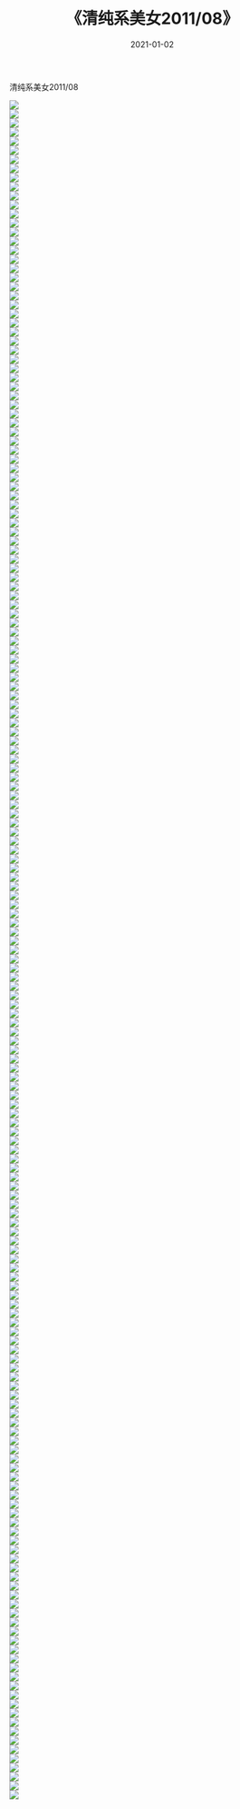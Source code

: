 ﻿---
layout: post
title:  《清纯系美女2011/08》
date:   2021-01-02
img: http://img.660000.xyz/Sharelink/清纯系美女/2011/08/000.jpg
categories: [美女, 清纯, 唯美]
---

清纯系美女2011/08

 ![](http://img.660000.xyz/Sharelink/清纯系美女/2011/08/001.jpeg) <br>![](http://img.660000.xyz/Sharelink/清纯系美女/2011/08/002.jpeg) <br>![](http://img.660000.xyz/Sharelink/清纯系美女/2011/08/003.jpeg) <br>![](http://img.660000.xyz/Sharelink/清纯系美女/2011/08/004.jpeg) <br>![](http://img.660000.xyz/Sharelink/清纯系美女/2011/08/005.jpeg) <br>![](http://img.660000.xyz/Sharelink/清纯系美女/2011/08/006.jpeg) <br>![](http://img.660000.xyz/Sharelink/清纯系美女/2011/08/007.jpeg) <br>![](http://img.660000.xyz/Sharelink/清纯系美女/2011/08/008.jpeg) <br>![](http://img.660000.xyz/Sharelink/清纯系美女/2011/08/009.jpeg) <br>![](http://img.660000.xyz/Sharelink/清纯系美女/2011/08/010.jpeg) <br>![](http://img.660000.xyz/Sharelink/清纯系美女/2011/08/011.jpeg) <br>![](http://img.660000.xyz/Sharelink/清纯系美女/2011/08/012.jpeg) <br>![](http://img.660000.xyz/Sharelink/清纯系美女/2011/08/013.jpeg) <br>![](http://img.660000.xyz/Sharelink/清纯系美女/2011/08/014.jpeg) <br>![](http://img.660000.xyz/Sharelink/清纯系美女/2011/08/015.jpeg) <br>![](http://img.660000.xyz/Sharelink/清纯系美女/2011/08/016.jpeg) <br>![](http://img.660000.xyz/Sharelink/清纯系美女/2011/08/017.jpeg) <br>![](http://img.660000.xyz/Sharelink/清纯系美女/2011/08/018.jpeg) <br>![](http://img.660000.xyz/Sharelink/清纯系美女/2011/08/019.jpeg) <br>![](http://img.660000.xyz/Sharelink/清纯系美女/2011/08/020.jpeg) <br>![](http://img.660000.xyz/Sharelink/清纯系美女/2011/08/021.jpeg) <br>![](http://img.660000.xyz/Sharelink/清纯系美女/2011/08/022.jpeg) <br>![](http://img.660000.xyz/Sharelink/清纯系美女/2011/08/023.jpeg) <br>![](http://img.660000.xyz/Sharelink/清纯系美女/2011/08/024.jpeg) <br>![](http://img.660000.xyz/Sharelink/清纯系美女/2011/08/025.jpeg) <br>![](http://img.660000.xyz/Sharelink/清纯系美女/2011/08/026.jpeg) <br>![](http://img.660000.xyz/Sharelink/清纯系美女/2011/08/027.jpeg) <br>![](http://img.660000.xyz/Sharelink/清纯系美女/2011/08/028.jpeg) <br>![](http://img.660000.xyz/Sharelink/清纯系美女/2011/08/029.jpeg) <br>![](http://img.660000.xyz/Sharelink/清纯系美女/2011/08/030.jpeg) <br>![](http://img.660000.xyz/Sharelink/清纯系美女/2011/08/031.jpeg) <br>![](http://img.660000.xyz/Sharelink/清纯系美女/2011/08/032.jpeg) <br>![](http://img.660000.xyz/Sharelink/清纯系美女/2011/08/033.jpeg) <br>![](http://img.660000.xyz/Sharelink/清纯系美女/2011/08/034.jpeg) <br>![](http://img.660000.xyz/Sharelink/清纯系美女/2011/08/035.jpeg) <br>![](http://img.660000.xyz/Sharelink/清纯系美女/2011/08/036.jpeg) <br>![](http://img.660000.xyz/Sharelink/清纯系美女/2011/08/037.jpeg) <br>![](http://img.660000.xyz/Sharelink/清纯系美女/2011/08/038.jpeg) <br>![](http://img.660000.xyz/Sharelink/清纯系美女/2011/08/039.jpeg) <br>![](http://img.660000.xyz/Sharelink/清纯系美女/2011/08/040.jpeg) <br>![](http://img.660000.xyz/Sharelink/清纯系美女/2011/08/041.jpeg) <br>![](http://img.660000.xyz/Sharelink/清纯系美女/2011/08/042.jpeg) <br>![](http://img.660000.xyz/Sharelink/清纯系美女/2011/08/043.jpeg) <br>![](http://img.660000.xyz/Sharelink/清纯系美女/2011/08/044.jpeg) <br>![](http://img.660000.xyz/Sharelink/清纯系美女/2011/08/045.jpeg) <br>![](http://img.660000.xyz/Sharelink/清纯系美女/2011/08/046.jpeg) <br>![](http://img.660000.xyz/Sharelink/清纯系美女/2011/08/047.jpeg) <br>![](http://img.660000.xyz/Sharelink/清纯系美女/2011/08/048.jpeg) <br>![](http://img.660000.xyz/Sharelink/清纯系美女/2011/08/049.jpeg) <br>![](http://img.660000.xyz/Sharelink/清纯系美女/2011/08/050.jpeg) <br>![](http://img.660000.xyz/Sharelink/清纯系美女/2011/08/051.jpeg) <br>![](http://img.660000.xyz/Sharelink/清纯系美女/2011/08/052.jpeg) <br>![](http://img.660000.xyz/Sharelink/清纯系美女/2011/08/053.jpeg) <br>![](http://img.660000.xyz/Sharelink/清纯系美女/2011/08/054.jpeg) <br>![](http://img.660000.xyz/Sharelink/清纯系美女/2011/08/055.jpeg) <br>![](http://img.660000.xyz/Sharelink/清纯系美女/2011/08/056.jpeg) <br>![](http://img.660000.xyz/Sharelink/清纯系美女/2011/08/057.jpeg) <br>![](http://img.660000.xyz/Sharelink/清纯系美女/2011/08/058.jpeg) <br>![](http://img.660000.xyz/Sharelink/清纯系美女/2011/08/059.jpeg) <br>![](http://img.660000.xyz/Sharelink/清纯系美女/2011/08/060.jpeg) <br>![](http://img.660000.xyz/Sharelink/清纯系美女/2011/08/061.jpeg) <br>![](http://img.660000.xyz/Sharelink/清纯系美女/2011/08/062.jpeg) <br>![](http://img.660000.xyz/Sharelink/清纯系美女/2011/08/063.jpeg) <br>![](http://img.660000.xyz/Sharelink/清纯系美女/2011/08/064.jpeg) <br>![](http://img.660000.xyz/Sharelink/清纯系美女/2011/08/065.jpeg) <br>![](http://img.660000.xyz/Sharelink/清纯系美女/2011/08/066.jpeg) <br>![](http://img.660000.xyz/Sharelink/清纯系美女/2011/08/067.jpeg) <br>![](http://img.660000.xyz/Sharelink/清纯系美女/2011/08/068.jpeg) <br>![](http://img.660000.xyz/Sharelink/清纯系美女/2011/08/069.jpeg) <br>![](http://img.660000.xyz/Sharelink/清纯系美女/2011/08/070.jpeg) <br>![](http://img.660000.xyz/Sharelink/清纯系美女/2011/08/071.jpeg) <br>![](http://img.660000.xyz/Sharelink/清纯系美女/2011/08/072.jpeg) <br>![](http://img.660000.xyz/Sharelink/清纯系美女/2011/08/073.jpeg) <br>![](http://img.660000.xyz/Sharelink/清纯系美女/2011/08/074.jpeg) <br>![](http://img.660000.xyz/Sharelink/清纯系美女/2011/08/075.jpeg) <br>![](http://img.660000.xyz/Sharelink/清纯系美女/2011/08/076.jpeg) <br>![](http://img.660000.xyz/Sharelink/清纯系美女/2011/08/077.jpeg) <br>![](http://img.660000.xyz/Sharelink/清纯系美女/2011/08/078.jpeg) <br>![](http://img.660000.xyz/Sharelink/清纯系美女/2011/08/079.jpeg) <br>![](http://img.660000.xyz/Sharelink/清纯系美女/2011/08/080.jpeg) <br>![](http://img.660000.xyz/Sharelink/清纯系美女/2011/08/081.jpeg) <br>![](http://img.660000.xyz/Sharelink/清纯系美女/2011/08/082.jpeg) <br>![](http://img.660000.xyz/Sharelink/清纯系美女/2011/08/083.jpeg) <br>![](http://img.660000.xyz/Sharelink/清纯系美女/2011/08/084.jpeg) <br>![](http://img.660000.xyz/Sharelink/清纯系美女/2011/08/085.jpeg) <br>![](http://img.660000.xyz/Sharelink/清纯系美女/2011/08/086.jpeg) <br>![](http://img.660000.xyz/Sharelink/清纯系美女/2011/08/087.jpeg) <br>![](http://img.660000.xyz/Sharelink/清纯系美女/2011/08/088.jpeg) <br>![](http://img.660000.xyz/Sharelink/清纯系美女/2011/08/089.jpeg) <br>![](http://img.660000.xyz/Sharelink/清纯系美女/2011/08/090.jpeg) <br>![](http://img.660000.xyz/Sharelink/清纯系美女/2011/08/091.jpeg) <br>![](http://img.660000.xyz/Sharelink/清纯系美女/2011/08/092.jpeg) <br>![](http://img.660000.xyz/Sharelink/清纯系美女/2011/08/093.jpeg) <br>![](http://img.660000.xyz/Sharelink/清纯系美女/2011/08/094.jpeg) <br>![](http://img.660000.xyz/Sharelink/清纯系美女/2011/08/095.jpeg) <br>![](http://img.660000.xyz/Sharelink/清纯系美女/2011/08/096.jpeg) <br>![](http://img.660000.xyz/Sharelink/清纯系美女/2011/08/097.jpeg) <br>![](http://img.660000.xyz/Sharelink/清纯系美女/2011/08/098.jpeg) <br>![](http://img.660000.xyz/Sharelink/清纯系美女/2011/08/099.jpeg) <br>![](http://img.660000.xyz/Sharelink/清纯系美女/2011/08/100.jpeg) <br>![](http://img.660000.xyz/Sharelink/清纯系美女/2011/08/101.jpeg) <br>![](http://img.660000.xyz/Sharelink/清纯系美女/2011/08/102.jpeg) <br>![](http://img.660000.xyz/Sharelink/清纯系美女/2011/08/103.jpeg) <br>![](http://img.660000.xyz/Sharelink/清纯系美女/2011/08/104.jpeg) <br>![](http://img.660000.xyz/Sharelink/清纯系美女/2011/08/105.jpeg) <br>![](http://img.660000.xyz/Sharelink/清纯系美女/2011/08/106.jpeg) <br>![](http://img.660000.xyz/Sharelink/清纯系美女/2011/08/107.jpeg) <br>![](http://img.660000.xyz/Sharelink/清纯系美女/2011/08/108.jpeg) <br>![](http://img.660000.xyz/Sharelink/清纯系美女/2011/08/109.jpeg) <br>![](http://img.660000.xyz/Sharelink/清纯系美女/2011/08/110.jpeg) <br>![](http://img.660000.xyz/Sharelink/清纯系美女/2011/08/111.jpeg) <br>![](http://img.660000.xyz/Sharelink/清纯系美女/2011/08/112.jpeg) <br>![](http://img.660000.xyz/Sharelink/清纯系美女/2011/08/113.jpeg) <br>![](http://img.660000.xyz/Sharelink/清纯系美女/2011/08/114.jpeg) <br>![](http://img.660000.xyz/Sharelink/清纯系美女/2011/08/115.jpeg) <br>![](http://img.660000.xyz/Sharelink/清纯系美女/2011/08/116.jpeg) <br>![](http://img.660000.xyz/Sharelink/清纯系美女/2011/08/117.jpeg) <br>![](http://img.660000.xyz/Sharelink/清纯系美女/2011/08/118.jpeg) <br>![](http://img.660000.xyz/Sharelink/清纯系美女/2011/08/119.jpeg) <br>![](http://img.660000.xyz/Sharelink/清纯系美女/2011/08/120.jpeg) <br>![](http://img.660000.xyz/Sharelink/清纯系美女/2011/08/121.jpeg) <br>![](http://img.660000.xyz/Sharelink/清纯系美女/2011/08/122.jpeg) <br>![](http://img.660000.xyz/Sharelink/清纯系美女/2011/08/123.jpeg) <br>![](http://img.660000.xyz/Sharelink/清纯系美女/2011/08/124.jpeg) <br>![](http://img.660000.xyz/Sharelink/清纯系美女/2011/08/125.jpeg) <br>![](http://img.660000.xyz/Sharelink/清纯系美女/2011/08/126.jpeg) <br>![](http://img.660000.xyz/Sharelink/清纯系美女/2011/08/127.jpeg) <br>![](http://img.660000.xyz/Sharelink/清纯系美女/2011/08/128.jpeg) <br>![](http://img.660000.xyz/Sharelink/清纯系美女/2011/08/129.jpeg) <br>![](http://img.660000.xyz/Sharelink/清纯系美女/2011/08/130.jpeg) <br>![](http://img.660000.xyz/Sharelink/清纯系美女/2011/08/131.jpeg) <br>![](http://img.660000.xyz/Sharelink/清纯系美女/2011/08/132.jpeg) <br>![](http://img.660000.xyz/Sharelink/清纯系美女/2011/08/133.jpeg) <br>![](http://img.660000.xyz/Sharelink/清纯系美女/2011/08/134.jpeg) <br>![](http://img.660000.xyz/Sharelink/清纯系美女/2011/08/135.jpeg) <br>![](http://img.660000.xyz/Sharelink/清纯系美女/2011/08/136.jpeg) <br>![](http://img.660000.xyz/Sharelink/清纯系美女/2011/08/137.jpeg) <br>![](http://img.660000.xyz/Sharelink/清纯系美女/2011/08/138.jpeg) <br>![](http://img.660000.xyz/Sharelink/清纯系美女/2011/08/139.jpeg) <br>![](http://img.660000.xyz/Sharelink/清纯系美女/2011/08/140.jpeg) <br>![](http://img.660000.xyz/Sharelink/清纯系美女/2011/08/141.jpeg) <br>![](http://img.660000.xyz/Sharelink/清纯系美女/2011/08/142.jpeg) <br>![](http://img.660000.xyz/Sharelink/清纯系美女/2011/08/143.jpeg) <br>![](http://img.660000.xyz/Sharelink/清纯系美女/2011/08/144.jpeg) <br>![](http://img.660000.xyz/Sharelink/清纯系美女/2011/08/145.jpeg) <br>![](http://img.660000.xyz/Sharelink/清纯系美女/2011/08/146.jpeg) <br>![](http://img.660000.xyz/Sharelink/清纯系美女/2011/08/147.jpeg) <br>![](http://img.660000.xyz/Sharelink/清纯系美女/2011/08/148.jpeg) <br>![](http://img.660000.xyz/Sharelink/清纯系美女/2011/08/149.jpeg) <br>![](http://img.660000.xyz/Sharelink/清纯系美女/2011/08/150.jpeg) <br>![](http://img.660000.xyz/Sharelink/清纯系美女/2011/08/151.jpeg) <br>![](http://img.660000.xyz/Sharelink/清纯系美女/2011/08/152.jpeg) <br>![](http://img.660000.xyz/Sharelink/清纯系美女/2011/08/153.jpeg) <br>![](http://img.660000.xyz/Sharelink/清纯系美女/2011/08/154.jpeg) <br>![](http://img.660000.xyz/Sharelink/清纯系美女/2011/08/155.jpeg) <br>![](http://img.660000.xyz/Sharelink/清纯系美女/2011/08/156.jpeg) <br>![](http://img.660000.xyz/Sharelink/清纯系美女/2011/08/157.jpeg) <br>![](http://img.660000.xyz/Sharelink/清纯系美女/2011/08/158.jpeg) <br>![](http://img.660000.xyz/Sharelink/清纯系美女/2011/08/159.jpeg) <br>![](http://img.660000.xyz/Sharelink/清纯系美女/2011/08/160.jpeg) <br>![](http://img.660000.xyz/Sharelink/清纯系美女/2011/08/161.jpeg) <br>![](http://img.660000.xyz/Sharelink/清纯系美女/2011/08/162.jpeg) <br>![](http://img.660000.xyz/Sharelink/清纯系美女/2011/08/163.jpeg) <br>![](http://img.660000.xyz/Sharelink/清纯系美女/2011/08/164.jpeg) <br>![](http://img.660000.xyz/Sharelink/清纯系美女/2011/08/165.jpeg) <br>![](http://img.660000.xyz/Sharelink/清纯系美女/2011/08/166.jpeg) <br>![](http://img.660000.xyz/Sharelink/清纯系美女/2011/08/167.jpeg) <br>![](http://img.660000.xyz/Sharelink/清纯系美女/2011/08/168.jpeg) <br>![](http://img.660000.xyz/Sharelink/清纯系美女/2011/08/169.jpeg) <br>![](http://img.660000.xyz/Sharelink/清纯系美女/2011/08/170.jpeg) <br>![](http://img.660000.xyz/Sharelink/清纯系美女/2011/08/171.jpeg) <br>![](http://img.660000.xyz/Sharelink/清纯系美女/2011/08/172.jpeg) <br>![](http://img.660000.xyz/Sharelink/清纯系美女/2011/08/173.jpeg) <br>![](http://img.660000.xyz/Sharelink/清纯系美女/2011/08/174.jpeg) <br>![](http://img.660000.xyz/Sharelink/清纯系美女/2011/08/175.jpeg) <br>![](http://img.660000.xyz/Sharelink/清纯系美女/2011/08/176.jpeg) <br>![](http://img.660000.xyz/Sharelink/清纯系美女/2011/08/177.jpeg) <br>![](http://img.660000.xyz/Sharelink/清纯系美女/2011/08/178.jpeg) <br>![](http://img.660000.xyz/Sharelink/清纯系美女/2011/08/179.jpeg) <br>![](http://img.660000.xyz/Sharelink/清纯系美女/2011/08/180.jpeg) <br>![](http://img.660000.xyz/Sharelink/清纯系美女/2011/08/181.jpeg) <br>![](http://img.660000.xyz/Sharelink/清纯系美女/2011/08/182.jpeg) <br>![](http://img.660000.xyz/Sharelink/清纯系美女/2011/08/183.jpeg) <br>![](http://img.660000.xyz/Sharelink/清纯系美女/2011/08/184.jpeg) <br>![](http://img.660000.xyz/Sharelink/清纯系美女/2011/08/185.jpeg) <br>![](http://img.660000.xyz/Sharelink/清纯系美女/2011/08/186.jpeg) <br>![](http://img.660000.xyz/Sharelink/清纯系美女/2011/08/187.jpeg) <br>
